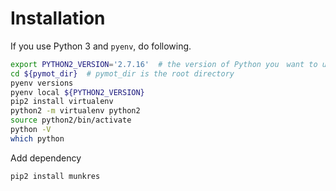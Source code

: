 # Installation

If you use Python 3 and `pyenv`, do following.


```bash
export PYTHON2_VERSION='2.7.16'  # the version of Python you　want to use 
cd ${pymot_dir}  # pymot_dir is the root directory
pyenv versions
pyenv local ${PYTHON2_VERSION}
pip2 install virtualenv
python2 -m virtualenv python2
source python2/bin/activate
python -V
which python
```

Add dependency

```bash
pip2 install munkres
```